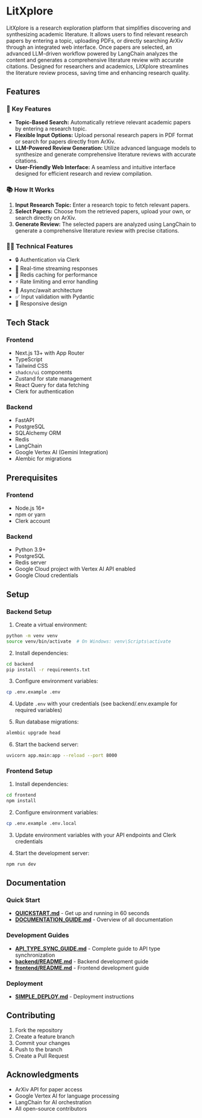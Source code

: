 # LitXplore

LitXplore is a research exploration platform that simplifies discovering and synthesizing academic literature. It allows users to find relevant research papers by entering a topic, uploading PDFs, or directly searching ArXiv through an integrated web interface. Once papers are selected, an advanced LLM-driven workflow powered by LangChain analyzes the content and generates a comprehensive literature review with accurate citations. Designed for researchers and academics, LitXplore streamlines the literature review process, saving time and enhancing research quality.

## Features

### 🔑 Key Features

- **Topic-Based Search:** Automatically retrieve relevant academic papers by entering a research topic.
- **Flexible Input Options:** Upload personal research papers in PDF format or search for papers directly from ArXiv.
- **LLM-Powered Review Generation:** Utilize advanced language models to synthesize and generate comprehensive literature reviews with accurate citations.
- **User-Friendly Web Interface:** A seamless and intuitive interface designed for efficient research and review compilation.

### 📚 How It Works

1. **Input Research Topic:** Enter a research topic to fetch relevant papers.
2. **Select Papers:** Choose from the retrieved papers, upload your own, or search directly on ArXiv.
3. **Generate Review:** The selected papers are analyzed using LangChain to generate a comprehensive literature review with precise citations.

### 👨‍💻 Technical Features

- 🔒 Authentication via Clerk
- 🚀 Real-time streaming responses
- 💾 Redis caching for performance
- ⚡ Rate limiting and error handling
- 🔄 Async/await architecture
- ✅ Input validation with Pydantic
- 📱 Responsive design

## Tech Stack

### Frontend

- Next.js 13+ with App Router
- TypeScript
- Tailwind CSS
- `shadcn/ui` components
- Zustand for state management
- React Query for data fetching
- Clerk for authentication

### Backend

- FastAPI
- PostgreSQL
- SQLAlchemy ORM
- Redis
- LangChain
- Google Vertex AI (Gemini Integration)
- Alembic for migrations

## Prerequisites

### Frontend

- Node.js 16+
- npm or yarn
- Clerk account

### Backend

- Python 3.9+
- PostgreSQL
- Redis server
- Google Cloud project with Vertex AI API enabled
- Google Cloud credentials

## Setup

### Backend Setup

1. Create a virtual environment:

```bash
python -m venv venv
source venv/bin/activate  # On Windows: venv\Scripts\activate
```

2. Install dependencies:

```bash
cd backend
pip install -r requirements.txt
```

3. Configure environment variables:

```bash
cp .env.example .env
```

4. Update `.env` with your credentials (see backend/.env.example for required variables)

5. Run database migrations:

```bash
alembic upgrade head
```

6. Start the backend server:

```bash
uvicorn app.main:app --reload --port 8000
```

### Frontend Setup

1. Install dependencies:

```bash
cd frontend
npm install
```

2. Configure environment variables:

```bash
cp .env.example .env.local
```

3. Update environment variables with your API endpoints and Clerk credentials

4. Start the development server:

```bash
npm run dev
```

## Documentation

### Quick Start

- **[QUICKSTART.md](./QUICKSTART.md)** - Get up and running in 60 seconds
- **[DOCUMENTATION_GUIDE.md](./DOCUMENTATION_GUIDE.md)** - Overview of all documentation

### Development Guides

- **[API_TYPE_SYNC_GUIDE.md](./API_TYPE_SYNC_GUIDE.md)** - Complete guide to API type synchronization
- **[backend/README.md](./backend/README.md)** - Backend development guide
- **[frontend/README.md](./frontend/README.md)** - Frontend development guide

### Deployment

- **[SIMPLE_DEPLOY.md](./SIMPLE_DEPLOY.md)** - Deployment instructions

## Contributing

1. Fork the repository
2. Create a feature branch
3. Commit your changes
4. Push to the branch
5. Create a Pull Request

## Acknowledgments

- ArXiv API for paper access
- Google Vertex AI for language processing
- LangChain for AI orchestration
- All open-source contributors
